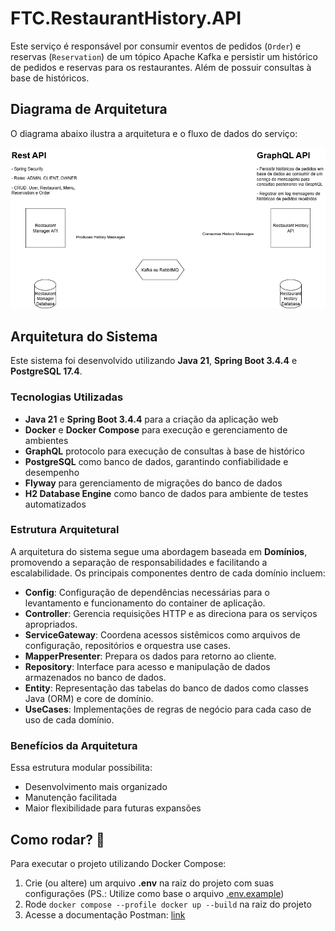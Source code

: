 # FTC.RestaurantHistory.API

Este serviço é responsável por consumir eventos de pedidos (`Order`) e reservas (`Reservation`) de um tópico Apache Kafka e persistir um histórico de pedidos e reservas para os restaurantes. Além de possuir consultas à base de históricos.

## Diagrama de Arquitetura

O diagrama abaixo ilustra a arquitetura e o fluxo de dados do serviço:

![arch-diagram.png](arch-diagram.png)

## Arquitetura do Sistema

Este sistema foi desenvolvido utilizando **Java 21**, **Spring Boot 3.4.4** e **PostgreSQL 17.4**.

### Tecnologias Utilizadas
- **Java 21** e **Spring Boot 3.4.4** para a criação da aplicação web
- **Docker** e **Docker Compose** para execução e gerenciamento de ambientes
- **GraphQL** protocolo para execução de consultas à base de histórico
- **PostgreSQL** como banco de dados, garantindo confiabilidade e desempenho
- **Flyway** para gerenciamento de migrações do banco de dados
- **H2 Database Engine** como banco de dados para ambiente de testes automatizados

### Estrutura Arquitetural
A arquitetura do sistema segue uma abordagem baseada em **Domínios**, promovendo a separação de responsabilidades e facilitando a escalabilidade. Os principais componentes dentro de cada domínio incluem:

- **Config**: Configuração de dependências necessárias para o levantamento e funcionamento do container de aplicação.
- **Controller**: Gerencia requisições HTTP e as direciona para os serviços apropriados.
- **ServiceGateway**: Coordena acessos sistêmicos como arquivos de configuração, repositórios e orquestra use cases.
- **MapperPresenter**: Prepara os dados para retorno ao cliente.
- **Repository**: Interface para acesso e manipulação de dados armazenados no banco de dados.
- **Entity**: Representação das tabelas do banco de dados como classes Java (ORM) e core de domínio.
- **UseCases**: Implementações de regras de negócio para cada caso de uso de cada domínio.

### Benefícios da Arquitetura
Essa estrutura modular possibilita:
- Desenvolvimento mais organizado
- Manutenção facilitada
- Maior flexibilidade para futuras expansões

## Como rodar? 🚀
Para executar o projeto utilizando Docker Compose:
1. Crie (ou altere) um arquivo **.env** na raiz do projeto com suas configurações (PS.: Utilize como base o arquivo [.env.example](.env.example))
2. Rode `docker compose --profile docker up --build` na raiz do projeto
5. Acesse a documentação Postman: [link](https://documenter.getpostman.com/view/43787842/2sB2qcBfps)

